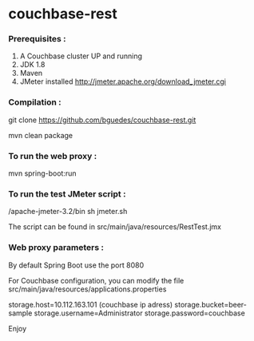 # couchbase-rest

### Prerequisites :

1. A Couchbase cluster UP and running
2. JDK 1.8
3. Maven
3. JMeter installed <http://jmeter.apache.org/download_jmeter.cgi>

### Compilation :

git clone https://github.com/bguedes/couchbase-rest.git

mvn clean package

### To run the web proxy :

mvn spring-boot:run

### To run the test JMeter script :

/apache-jmeter-3.2/bin
sh jmeter.sh

The script can be found in src/main/java/resources/RestTest.jmx

### Web proxy parameters :

By default Spring Boot use the port 8080

For Couchbase configuration, you can modify the file src/main/java/resources/applications.properties

storage.host=10.112.163.101 (couchbase ip adress)
storage.bucket=beer-sample
storage.username=Administrator
storage.password=couchbase

Enjoy
